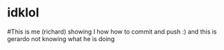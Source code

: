 # idklol
#This is me (richard) showing I how how to commit and push :)
and this is gerardo not knowing what he is doing
